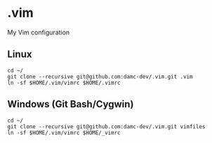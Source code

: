 # .vim
My Vim configuration


## Linux
```
cd ~/
git clone --recursive git@github.com:damc-dev/.vim.git .vim
ln -sf $HOME/.vim/vimrc $HOME/.vimrc
```

## Windows (Git Bash/Cygwin)
```
cd ~/
git clone --recursive git@github.com:damc-dev/.vim.git vimfiles
ln -sf $HOME/.vim/vimrc $HOME/_vimrc

```
